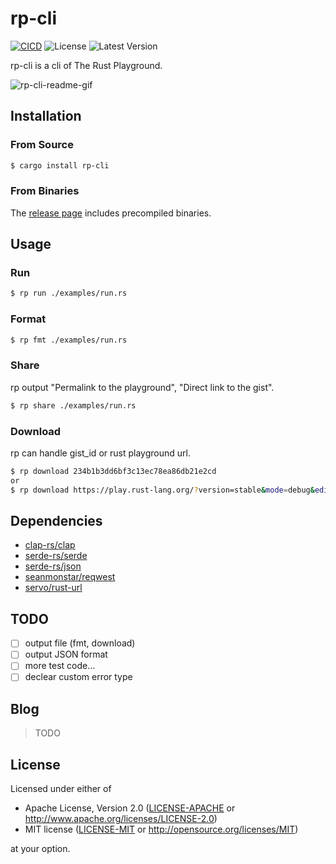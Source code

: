 # rp-cli

[![CICD](https://github.com/naoto0822/rp-cli/actions/workflows/cicd.yml/badge.svg)](https://github.com/naoto0822/rp-cli/actions/workflows/cicd.yml)
![License](https://img.shields.io/crates/l/rp-cli)
![Latest Version](https://img.shields.io/crates/v/rp-cli)

rp-cli is a cli of The Rust Playground.

![rp-cli-readme-gif](https://user-images.githubusercontent.com/1576894/160152674-e2f7df90-e77e-4d0f-8ce8-fc2adfbf06e4.gif)

## Installation

### From Source

```bash
$ cargo install rp-cli
```

### From Binaries

The [release page](https://github.com/naoto0822/rp-cli/releases) includes precompiled binaries.

## Usage

### Run

```bash
$ rp run ./examples/run.rs
```

### Format

```bash
$ rp fmt ./examples/run.rs
```

### Share

rp output "Permalink to the playground", "Direct link to the gist".

```bash
$ rp share ./examples/run.rs
```

### Download

rp can handle gist_id or rust playground url.

```bash
$ rp download 234b1b3dd6bf3c13ec78ea86db21e2cd
or
$ rp download https://play.rust-lang.org/?version=stable&mode=debug&edition=2021&gist=234b1b3dd6bf3c13ec78ea86db21e2cd
```

## Dependencies

- [clap-rs/clap](https://github.com/clap-rs/clap)
- [serde-rs/serde](https://github.com/serde-rs/serde)
- [serde-rs/json](https://github.com/serde-rs/json)
- [seanmonstar/reqwest](https://github.com/seanmonstar/reqwest)
- [servo/rust-url](https://github.com/servo/rust-url)

## TODO

- [ ] output file (fmt, download)
- [ ] output JSON format
- [ ] more test code...
- [ ] declear custom error type

## Blog

> TODO

## License

Licensed under either of

 * Apache License, Version 2.0
   ([LICENSE-APACHE](LICENSE-APACHE) or http://www.apache.org/licenses/LICENSE-2.0)
 * MIT license
   ([LICENSE-MIT](LICENSE-MIT) or http://opensource.org/licenses/MIT)

at your option.
